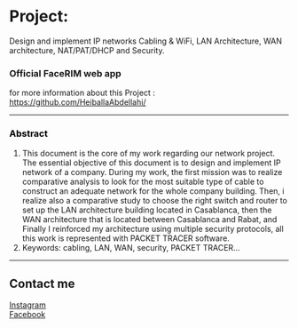 # Project:
Design and implement IP networks
Cabling & WiFi, LAN Architecture, WAN architecture, NAT/PAT/DHCP and Security.

<h3>Official FaceRIM web app</h3>
for more information about this Project : <br> 
<a href='https://github.com/HeiballaAbdellahi'>https://github.com/HeiballaAbdellahi/</a>
<hr>
<h3 style="color: black;font-size: auto;">Abstract</h3>
		
<ol type="1">
	<li>This document is the core of my work regarding our network project.
The essential objective of this document is to design and implement IP network of a company.
During my work, the first mission was to realize comparative analysis to look for the most suitable type of cable to construct an adequate network for the whole company building. Then, i realize also a comparative study to choose the right switch and router to set up the LAN architecture building located in Casablanca, then the WAN architecture that is located between Casablanca and Rabat, and Finally I reinforced my architecture using multiple security protocols, all this work is represented with PACKET TRACER software.</li>
<li>
	Keywords: cabling, LAN, WAN, security, PACKET TRACER…
</li>
</ol>
<hr>

## Contact me
[Instagram](https://www.instagram.com/heiballa_abdellahi/) <br>
[Facebook](https://www.facebook.com/heiballa.abdellahi) <br>

